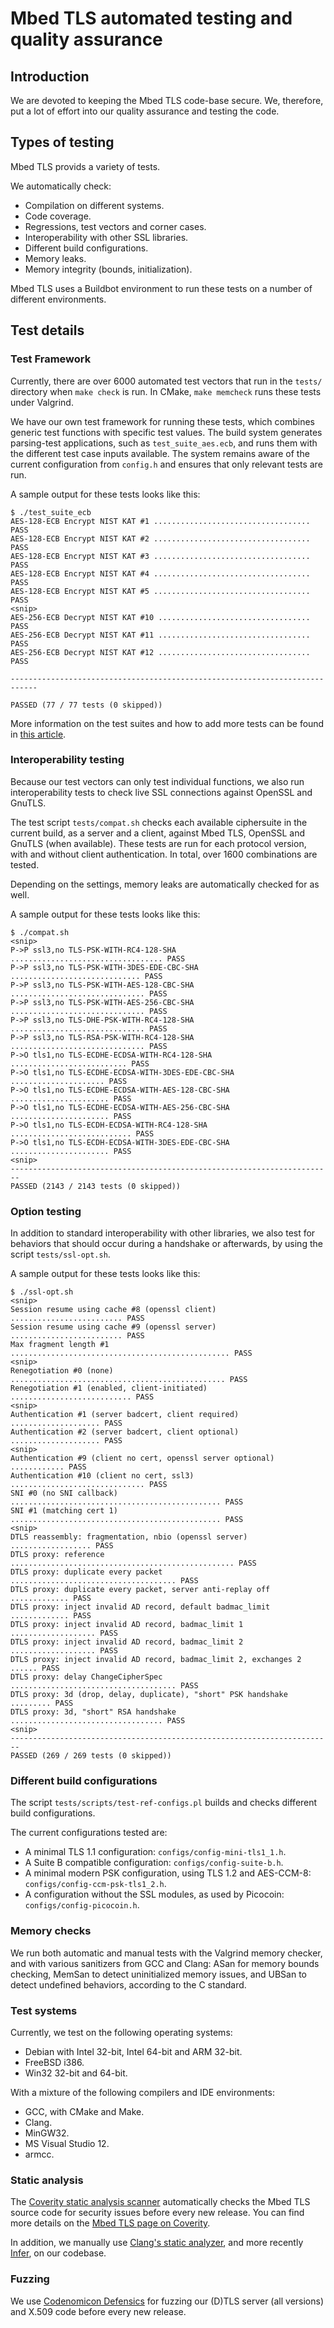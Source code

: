 # Mbed TLS automated testing and quality assurance

## Introduction

We are devoted to keeping the Mbed TLS code-base secure. We, therefore, put a lot of effort into our quality assurance and testing the code.

## Types of testing
Mbed TLS provids a variety of tests.

We automatically check:

* Compilation on different systems.
* Code coverage.
* Regressions, test vectors and corner cases.
* Interoperability with other SSL libraries.
* Different build configurations.
* Memory leaks.
* Memory integrity (bounds, initialization).

Mbed TLS uses a Buildbot environment to run these tests on a number of different environments.

## Test details

### Test Framework
Currently, there are over 6000 automated test vectors that run in the `tests/` directory when `make check` is run. In CMake, `make memcheck` runs these tests under Valgrind.

We have our own test framework for running these tests, which combines generic test functions with specific test values. The build system generates parsing-test applications, such as `test_suite_aes.ecb`, and runs them with the different test case inputs available. The system remains aware of the current configuration from `config.h` and ensures that only relevant tests are run.

A sample output for these tests looks like this:

```
$ ./test_suite_ecb
AES-128-ECB Encrypt NIST KAT #1 ................................... PASS
AES-128-ECB Encrypt NIST KAT #2 ................................... PASS
AES-128-ECB Encrypt NIST KAT #3 ................................... PASS
AES-128-ECB Encrypt NIST KAT #4 ................................... PASS
AES-128-ECB Encrypt NIST KAT #5 ................................... PASS
<snip>
AES-256-ECB Decrypt NIST KAT #10 .................................. PASS
AES-256-ECB Decrypt NIST KAT #11 .................................. PASS
AES-256-ECB Decrypt NIST KAT #12 .................................. PASS

----------------------------------------------------------------------------

PASSED (77 / 77 tests (0 skipped))
```

More information on the test suites and how to add more tests can be found in [this article](/kb/development/test_suites.md).

### Interoperability testing
Because our test vectors can only test individual functions, we also run interoperability tests to check live SSL connections against OpenSSL and GnuTLS.

The test script `tests/compat.sh` checks each available ciphersuite in the current build, as a server and a client, against Mbed TLS, OpenSSL and GnuTLS (when available). These tests are run for each protocol version, with and without client authentication. In total, over 1600 combinations are tested.

Depending on the settings, memory leaks are automatically checked for as well.

A sample output for these tests looks like this:

```
$ ./compat.sh
<snip>
P->P ssl3,no TLS-PSK-WITH-RC4-128-SHA .................................. PASS
P->P ssl3,no TLS-PSK-WITH-3DES-EDE-CBC-SHA ............................. PASS
P->P ssl3,no TLS-PSK-WITH-AES-128-CBC-SHA .............................. PASS
P->P ssl3,no TLS-PSK-WITH-AES-256-CBC-SHA .............................. PASS
P->P ssl3,no TLS-DHE-PSK-WITH-RC4-128-SHA .............................. PASS
P->P ssl3,no TLS-RSA-PSK-WITH-RC4-128-SHA .............................. PASS
P->O tls1,no TLS-ECDHE-ECDSA-WITH-RC4-128-SHA .......................... PASS
P->O tls1,no TLS-ECDHE-ECDSA-WITH-3DES-EDE-CBC-SHA ..................... PASS
P->O tls1,no TLS-ECDHE-ECDSA-WITH-AES-128-CBC-SHA ...................... PASS
P->O tls1,no TLS-ECDHE-ECDSA-WITH-AES-256-CBC-SHA ...................... PASS
P->O tls1,no TLS-ECDH-ECDSA-WITH-RC4-128-SHA ........................... PASS
P->O tls1,no TLS-ECDH-ECDSA-WITH-3DES-EDE-CBC-SHA ...................... PASS
<snip>
------------------------------------------------------------------------
PASSED (2143 / 2143 tests (0 skipped))
```

### Option testing
In addition to standard interoperability with other libraries, we also test for behaviors that should occur during a handshake or afterwards, by using the script `tests/ssl-opt.sh`.

A sample output for these tests looks like this:

```
$ ./ssl-opt.sh
<snip>
Session resume using cache #8 (openssl client) ......................... PASS
Session resume using cache #9 (openssl server) ......................... PASS
Max fragment length #1 ................................................. PASS
<snip>
Renegotiation #0 (none) ................................................ PASS
Renegotiation #1 (enabled, client-initiated) ........................... PASS
<snip>
Authentication #1 (server badcert, client required) .................... PASS
Authentication #2 (server badcert, client optional) .................... PASS
<snip>
Authentication #9 (client no cert, openssl server optional) ............ PASS
Authentication #10 (client no cert, ssl3) .............................. PASS
SNI #0 (no SNI callback) ............................................... PASS
SNI #1 (matching cert 1) ............................................... PASS
<snip>
DTLS reassembly: fragmentation, nbio (openssl server) .................. PASS
DTLS proxy: reference .................................................. PASS
DTLS proxy: duplicate every packet ..................................... PASS
DTLS proxy: duplicate every packet, server anti-replay off ............. PASS
DTLS proxy: inject invalid AD record, default badmac_limit ............. PASS
DTLS proxy: inject invalid AD record, badmac_limit 1 ................... PASS
DTLS proxy: inject invalid AD record, badmac_limit 2 ................... PASS
DTLS proxy: inject invalid AD record, badmac_limit 2, exchanges 2 ...... PASS
DTLS proxy: delay ChangeCipherSpec ..................................... PASS
DTLS proxy: 3d (drop, delay, duplicate), "short" PSK handshake ......... PASS
DTLS proxy: 3d, "short" RSA handshake .................................. PASS
<snip>
------------------------------------------------------------------------
PASSED (269 / 269 tests (0 skipped))
```

### Different build configurations
The script `tests/scripts/test-ref-configs.pl` builds and checks different build configurations.

The current configurations tested are:

 * A minimal TLS 1.1 configuration: `configs/config-mini-tls1_1.h`.
 * A Suite B compatible configuration: `configs/config-suite-b.h`.
 * A minimal modern PSK configuration, using TLS 1.2 and AES-CCM-8: `configs/config-ccm-psk-tls1_2.h`.
 * A configuration without the SSL modules, as used by Picocoin: `configs/config-picocoin.h`.

### Memory checks
We run both automatic and manual tests with the Valgrind memory checker, and with various sanitizers from GCC and Clang: ASan for memory bounds checking, MemSan to detect uninitialized memory issues, and UBSan to detect undefined behaviors, according to the C standard.

### Test systems

Currently, we test on the following operating systems:

 * Debian with Intel 32-bit, Intel 64-bit and ARM 32-bit.
 * FreeBSD i386.
 * Win32 32-bit and 64-bit.

With a mixture of the following compilers and IDE environments:

 * GCC, with CMake and Make.
 * Clang.
 * MinGW32.
 * MS Visual Studio 12.
 * armcc.

### Static analysis

The [Coverity static analysis scanner](http://scan.coverity.com) automatically checks the Mbed TLS source code for security issues before every new release. You can find more details on the [Mbed TLS page on Coverity](https://scan.coverity.com/projects/4583).

In addition, we manually use [Clang's static analyzer](http://clang-analyzer.llvm.org/), and more recently [Infer](http://fbinfer.com/), on our codebase.

### Fuzzing

We use [Codenomicon Defensics](http://www.codenomicon.com/products/defensics/) for fuzzing our (D)TLS server (all versions) and X.509 code before every new release.

<!--",what-tests-and-checks-are-run-for-mbedtls,"Short article on the different Quality enhancing tests Mbed TLS performs to increase trust in the library.",,"tests, memory checks, compat.sh",published,"2014-04-08 10:04:00",1,7917,"2016-02-26 22:42:00","Paul Bakker"-->
